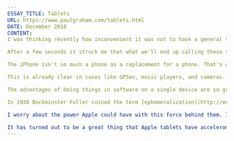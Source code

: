 ```yaml
---
ESSAY_TITLE: Tablets
URL: https://www.paulgraham.com/tablets.html
DATE: December 2010
CONTENT:
I was thinking recently how inconvenient it was not to have a general term for iPhones, iPads, and the corresponding things running Android. The closest to a general term seems to be "mobile devices," but that (a) applies to any mobile phone, and (b) doesn't really capture what's distinctive about the iPad.

After a few seconds it struck me that what we'll end up calling these things is tablets. The only reason we even consider calling them "mobile devices" is that the iPhone preceded the iPad. If the iPad had come first, we wouldn't think of the iPhone as a phone; we'd think of it as a tablet small enough to hold up to your ear.

The iPhone isn't so much a phone as a replacement for a phone. That's an important distinction, because it's an early instance of what will become a common pattern. Many if not most of the special-purpose objects around us are going to be replaced by apps running on tablets.

This is already clear in cases like GPSes, music players, and cameras. But I think it will surprise people how many things are going to get replaced. We funded one startup that's [replacing keys](http://lockitron.com/). The fact that you can change font sizes easily means the iPad effectively replaces reading glasses. I wouldn't be surprised if by playing some clever tricks with the accelerometer you could even replace the bathroom scale.

The advantages of doing things in software on a single device are so great that everything that can get turned into software will. So for the next couple years, a good [recipe for startups](http://ycombinator.com/rfs8.html) will be to look around you for things that people haven't realized yet can be made unnecessary by a tablet app.

In 1938 Buckminster Fuller coined the term [ephemeralization](http://en.wikipedia.org/wiki/Ephemeralization) to describe the increasing tendency of physical machinery to be replaced by what we would now call software. The reason tablets are going to take over the world is not (just) that Steve Jobs and Co are industrial design wizards, but because they have this force behind them. The iPhone and the iPad have effectively drilled a hole that will allow ephemeralization to flow into a lot of new areas. No one who has studied the history of technology would want to underestimate the power of that force.

I worry about the power Apple could have with this force behind them. I don't want to see another era of client monoculture like the Microsoft one in the 80s and 90s. But if ephemeralization is one of the main forces driving the spread of tablets, that suggests a way to compete with Apple: be a better platform for it.

It has turned out to be a great thing that Apple tablets have accelerometers in them. Developers have used the accelerometer in ways Apple could never have imagined. That's the nature of platforms. The more versatile the tool, the less you can predict how people will use it. So tablet makers should be thinking: what else can we put in there? Not merely hardware, but software too. What else can we give developers access to? Give hackers an inch and they'll take you a mile.
---
```

